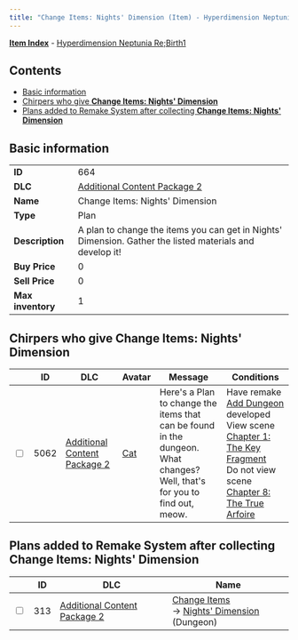 ```yaml
---
title: "Change Items: Nights' Dimension (Item) - Hyperdimension Neptunia Re;Birth1"
---
```


[**Item Index**](/neptunia/rb1/item/index.html) - [Hyperdimension Neptunia Re;Birth1](/neptunia/rb1)

## Contents

- [Basic information](#basic-information)
- [Chirpers who give **Change Items: Nights' Dimension**](#chirpers-who-give-change-items-nights-dimension)
- [Plans added to Remake System after collecting **Change Items: Nights' Dimension**](#plans-added-to-remake-system-after-collecting-change-items-nights-dimension)

## Basic information

|   |   |
| -- | -- |
| **ID** | 664 |
| **DLC** | [Additional Content Package 2](/neptunia/rb1/dlc/11-pack2.html) |
| **Name** | Change Items: Nights' Dimension |
| **Type** | Plan |
| **Description** | A plan to change the items you can get in Nights' Dimension. Gather the listed materials and develop it! |
| **Buy Price** | 0 |
| **Sell Price** | 0 |
| **Max inventory** | 1 |


## Chirpers who give **Change Items: Nights' Dimension**

|    | ID | DLC | Avatar | Message | Conditions |
| -- | -- | --- | ------ | ------- | ---------- |
| <input type="checkbox" id="rb1-chirper-event-11-5062" class="trackbox" /> | 5062 | [Additional Content Package 2](/neptunia/rb1/dlc/11-pack2.html) | [Cat](/neptunia/rb1/undefined/1-226-cat.html) | Here's a Plan to change the items that can be found in the dungeon.<br />What changes? Well, that's for you to find out, meow. | Have remake [Add Dungeon](/neptunia/rb1/remake/11-227-add-dungeon.html) developed<br />View scene [Chapter 1: The Key Fragment](/neptunia/rb1/scene/1-117-chapter-1-the-key-fragment.html)<br />Do not view scene [Chapter 8: The True Arfoire](/neptunia/rb1/scene/1-807-chapter-8-the-true-arfoire.html) |


## Plans added to Remake System after collecting **Change Items: Nights' Dimension**

|    | ID | DLC | Name |
| -- | -- | --- | ---- |
| <input type="checkbox" id="rb1-remake-11-313" class="trackbox" /> | 313 | [Additional Content Package 2](/neptunia/rb1/dlc/11-pack2.html) | [Change Items](/neptunia/rb1/remake/11-313-change-items.html)<br /> → [Nights' Dimension](/neptunia/rb1/dungeon/11-126-nights-dimension.html) (Dungeon) |
